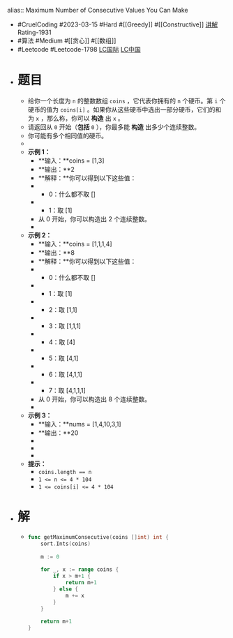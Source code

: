 alias:: Maximum Number of Consecutive Values You Can Make

- #CruelCoding #2023-03-15 #Hard #[[Greedy]] #[[Constructive]] [讲解](https://youtu.be/X1Jp55_-H_A) Rating-1931
- #算法 #Medium #[[贪心]] #[[数组]]
- #Leetcode #Leetcode-1798 [LC国际](https://leetcode.com/problems/maximum-number-of-consecutive-values-you-can-make/) [LC中国](https://leetcode.cn/problems/maximum-number-of-consecutive-values-you-can-make/)
- # 题目
	- 给你一个长度为 `n` 的整数数组 `coins` ，它代表你拥有的 `n` 个硬币。第 `i` 个硬币的值为 `coins[i]` 。如果你从这些硬币中选出一部分硬币，它们的和为 `x` ，那么称，你可以 **构造** 出 `x` 。
	- 请返回从 `0` 开始（**包括** `0` ），你最多能 **构造** 出多少个连续整数。
	- 你可能有多个相同值的硬币。
	-
	- **示例 1：**
		- **输入：**coins = [1,3]
		- **输出：**2
		- **解释：**你可以得到以下这些值：
		- - 0：什么都不取 []
		- - 1：取 [1]
		- 从 0 开始，你可以构造出 2 个连续整数。
		-
	- **示例 2：**
		- **输入：**coins = [1,1,1,4]
		- **输出：**8
		- **解释：**你可以得到以下这些值：
		- - 0：什么都不取 []
		- - 1：取 [1]
		- - 2：取 [1,1]
		- - 3：取 [1,1,1]
		- - 4：取 [4]
		- - 5：取 [4,1]
		- - 6：取 [4,1,1]
		- - 7：取 [4,1,1,1]
		- 从 0 开始，你可以构造出 8 个连续整数。
		-
	- **示例 3：**
		- **输入：**nums = [1,4,10,3,1]
		- **输出：**20
		-
		-
		-
	- **提示：**
		- `coins.length == n`
		- `1 <= n <= 4 * 104`
		- `1 <= coins[i] <= 4 * 104`
- # 解
	- ```go
	  func getMaximumConsecutive(coins []int) int {
	      sort.Ints(coins)
	      
	      m := 0
	      
	      for _, x := range coins {
	          if x > m+1 {
	              return m+1
	          } else {
	              m += x
	          }
	      }
	      
	      return m+1
	  }
	  ```